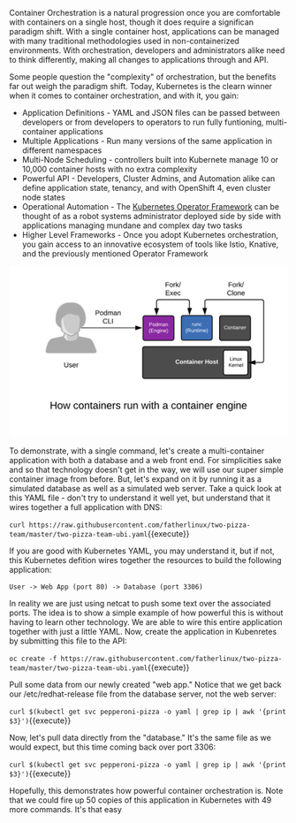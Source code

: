 Container Orchestration is a natural progression once you are comfortable with containers on a single host, though it does require a significan paradigm shift. With a single container host, applications can be managed with many traditional methodologies used in non-containerized environments. With orchestration, developers and administrators alike need to think differently, making all changes to applications through and API.

Some people question the "complexity" of orchestration, but the benefits far out weigh the paradigm shift. Today, Kubernetes is the clearn winner when it comes to container orchestration, and with it, you gain:

* Application Definitions - YAML and JSON files can be passed between developers or from developers to operators to run fully funtioning, multi-container applications
* Multiple Applications - Run many versions of the same application in different namespaces
* Multi-Node Scheduling - controllers built into Kubernete manage 10 or 10,000 container hosts with no extra complexity
* Powerful API - Developers, Cluster Admins, and Automation alike can define application state, tenancy, and with OpenShift 4, even cluster node states
* Operational Automation - The [Kubernetes Operator Framework](https://coreos.com/operators/) can be thought of as a robot systems administrator deployed side by side with applications managing mundane and complex day two tasks
* Higher Level Frameworks - Once you adopt Kubernetes orchestration, you gain access to an innovative ecosystem of tools like Istio, Knative, and the previously mentioned Operator Framework

![Containers Are Linux](../../assets/subsystems/container-internals-lab-2-0-part-1/04-simple-container-engine.png)


To demonstrate, with a single command, let's create a multi-container application with both a database and a web front end. For simplicities sake and so that technology doesn't get in the way, we will use our super simple container image from before. But, let's expand on it by running it as a simulated database as well as a simulated web server. Take a quick look at this YAML file - don't try to understand it well yet, but understand that it wires together a full application with DNS:

`curl https://raw.githubusercontent.com/fatherlinux/two-pizza-team/master/two-pizza-team-ubi.yaml`{{execute}}

If you are good with Kubernetes YAML, you may understand it, but if not, this Kubernetes defition wires together the resources to build the following application:

~~~~
User -> Web App (port 80) -> Database (port 3306)
~~~~

In reality we are just using netcat to push some text over the associated ports. The idea is to show a simple example of how powerful this is without having to learn other technology. We are able to wire this entire application together with just a little YAML. Now, create the application in Kubenretes by submitting this file to the API:

`oc create -f https://raw.githubusercontent.com/fatherlinux/two-pizza-team/master/two-pizza-team-ubi.yaml`{{execute}}


Pull some data from our newly created "web app."  Notice that we get back our /etc/redhat-release file from the database server, not the web server:

`curl $(kubectl get svc pepperoni-pizza -o yaml | grep ip | awk '{print $3}')`{{execute}}

Now, let's pull data directly from the "database."  It's the same file as we would expect, but this time coming back over port 3306:

`curl $(kubectl get svc pepperoni-pizza -o yaml | grep ip | awk '{print $3}')`{{execute}}

Hopefully, this demonstrates how powerful container orchestration is. Note that we could fire up 50 copies of this application in Kubernetes with 49 more commands. It's that easy


